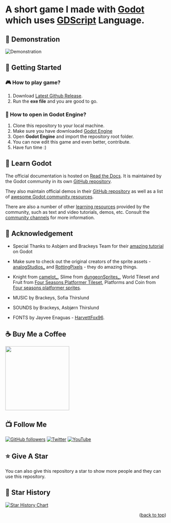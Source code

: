 <a name="readme-top"></a>

# A short game I made with [Godot](https://godotengine.org/ "Godot") which uses [GDScript](https://gdscript.com/ "GDScript") Language.

## 🧪 Demonstration

![Demonstration](/.github/videos/main.gif "Demonstration")

## 🚀 Getting Started

### 🎮 How to play game?

1. Download [Latest Github Release](https://github.com/sanidhyy/first_game/releases "Latest Github Release").
2. Run the **exe file** and you are good to go.

### 🚂 How to open in Godot Engine?

1. Clone this repository to your local machine.
2. Make sure you have downloaded [Godot Engine](https://godotengine.org/download "Godot Engine")
3. Open **Godot Engine** and import the repository root folder.
4. You can now edit this game and even better, contribute.
5. Have fun time :)

## 📃 Learn Godot

The official documentation is hosted on [Read the Docs](https://docs.godotengine.org).
It is maintained by the Godot community in its own [GitHub repository](https://github.com/godotengine/godot-docs).

They also maintain official demos in their [GitHub repository](https://github.com/godotengine/godot-demo-projects)
as well as a list of [awesome Godot community resources](https://github.com/godotengine/awesome-godot).

There are also a number of other
[learning resources](https://docs.godotengine.org/en/latest/community/tutorials.html)
provided by the community, such as text and video tutorials, demos, etc.
Consult the [community channels](https://godotengine.org/community)
for more information.

## 💎 Acknowledgement

- Special Thanks to Asbjørn and Brackeys Team for their [amazing tutorial](https://www.youtube.com/watch?v=LOhfqjmasi0 "amazing tutorial") on Godot

- Make sure to check out the original creators of the sprite assets - [analogStudios\_](https://analogstudios.itch.io/ "analogStudios_") and [RottingPixels](https://analogstudios.itch.io/dungeonsprites "RottingPixels") - they do amazing things.

- Knight from [camelot\_](https://analogstudios.itch.io/camelot "camelot_"), Slime from [dungeonSprites\_](https://analogstudios.itch.io/dungeonsprites "dungeonSprites_"), World Tileset and Fruit from [Four Seasons Platformer Tileset](https://rottingpixels.itch.io/four-seasons-platformer-tileset-16x16free "Four Seasons Platformer Tileset"), Platforms and Coin from [Four seasons platformer sprites](https://analogstudios.itch.io/four-seasons-platformer-sprites "Four seasons platformer sprites").

- MUSIC by Brackeys, Sofia Thirslund

- SOUNDS by Brackeys, Asbjørn Thirslund

- FONTS by Jayvee Enaguas - [HarvettFox96](https://www.dafont.com/pixel-operator.font?l[]=10&l[]=1 "HarvettFox96").

## ☕ Buy Me a Coffee

[<img src="https://img.shields.io/badge/Buy_Me_A_Coffee-FFDD00?style=for-the-badge&logo=buy-me-a-coffee&logoColor=black" width="200" />](https://www.buymeacoffee.com/sanidhy "Buy me a Coffee")

## 📺 Follow Me

[![GitHub followers](https://img.shields.io/github/followers/sanidhyy?style=social&label=Follow&maxAge=2592000)](https://github.com/sanidhyy "Follow Me")
[![Twitter](https://img.shields.io/twitter/url?style=social&url=https%3A%2F%2Ftwitter.com%2FTechnicalShubam)](https://twitter.com/intent/tweet?text=Check+out+this+amazing+app:&url=https%3A%2F%2Fgithub.com%2Fsanidhyy%2Ffirst_game "Tweet")
[![YouTube](https://img.shields.io/youtube/channel/subscribers/UCNAz_hUVBG2ZUN8TVm0bmYw)](https://www.youtube.com/@OPGAMER. "Subscribe my YouTube Channel")

## ⭐ Give A Star

You can also give this repository a star to show more people and they can use this repository.

## 🌟 Star History

<a href="https://star-history.com/#sanidhyy/first_game&Timeline">
<picture>
  <source media="(prefers-color-scheme: dark)" srcset="https://api.star-history.com/svg?repos=sanidhyy/first_game&type=Timeline&theme=dark" />
  <source media="(prefers-color-scheme: light)" srcset="https://api.star-history.com/svg?repos=sanidhyy/first_game&type=Timeline" />
  <img alt="Star History Chart" src="https://api.star-history.com/svg?repos=sanidhyy/first_game&type=Timeline" />
</picture>
</a>

<br />
<p align="right">(<a href="#readme-top">back to top</a>)</p>
